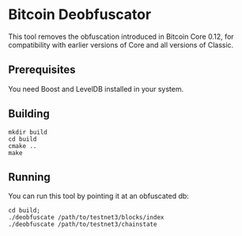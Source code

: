 # Bitcoin Deobfuscator

This tool removes the obfuscation introduced in Bitcoin Core 0.12, for
compatibility with earlier versions of Core and all versions of Classic.

## Prerequisites

You need Boost and LevelDB installed in your system.

## Building

    mkdir build
    cd build
    cmake ..
    make

##  Running

You can run this tool by pointing it at an obfuscated db:

    cd build;
    ./deobfuscate /path/to/testnet3/blocks/index
    ./deobfuscate /path/to/testnet3/chainstate